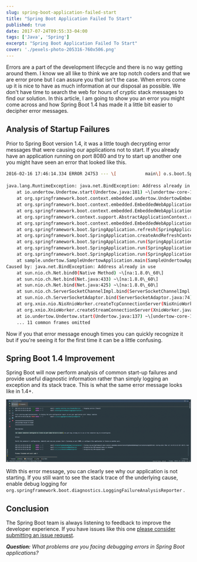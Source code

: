 ```yaml
---
slug: spring-boot-application-failed-start
title: "Spring Boot Application Failed To Start"
published: true
date: 2017-07-24T09:55:33-04:00
tags: ['Java', 'Spring']
excerpt: "Spring Boot Application Failed To Start"
cover: './pexels-photo-205316-760x506.png'
---
```


Errors are a part of the development lifecycle and there is no way getting around them. I know we all like to think we are top notch coders and that we are error prone but I can assure you that isn't the case. When errors come up it is nice to have as much information at our disposal as possible. We don't have time to search the web for hours of cryptic stack messages to find our solution. In this article, I am going to show you an error you might come across and how Spring Boot 1.4 has made it a little bit easier to decipher error messages. 

## Analysis of Startup Failures

Prior to Spring Boot version 1.4, it was a little tough decrypting error messages that were causing our applications not to start. If you already have an application running on port 8080 and try to start up another one you might have seen an error that looked like this. 

```bash
2016-02-16 17:46:14.334 ERROR 24753 --- \[           main\] o.s.boot.SpringApplication               : Application startup failed

java.lang.RuntimeException: java.net.BindException: Address already in use
    at io.undertow.Undertow.start(Undertow.java:181) ~\[undertow-core-1.3.14.Final.jar:1.3.14.Final\]
    at org.springframework.boot.context.embedded.undertow.UndertowEmbeddedServletContainer.start(UndertowEmbeddedServletContainer.java:121) ~\[spring-boot-1.3.2.RELEASE.jar:1.3.2.RELEASE\]
    at org.springframework.boot.context.embedded.EmbeddedWebApplicationContext.startEmbeddedServletContainer(EmbeddedWebApplicationContext.java:293) ~\[spring-boot-1.3.2.RELEASE.jar:1.3.2.RELEASE\]
    at org.springframework.boot.context.embedded.EmbeddedWebApplicationContext.finishRefresh(EmbeddedWebApplicationContext.java:141) ~\[spring-boot-1.3.2.RELEASE.jar:1.3.2.RELEASE\]
    at org.springframework.context.support.AbstractApplicationContext.refresh(AbstractApplicationContext.java:541) ~\[spring-context-4.2.4.RELEASE.jar:4.2.4.RELEASE\]
    at org.springframework.boot.context.embedded.EmbeddedWebApplicationContext.refresh(EmbeddedWebApplicationContext.java:118) ~\[spring-boot-1.3.2.RELEASE.jar:1.3.2.RELEASE\]
    at org.springframework.boot.SpringApplication.refresh(SpringApplication.java:766) \[spring-boot-1.3.2.RELEASE.jar:1.3.2.RELEASE\]
    at org.springframework.boot.SpringApplication.createAndRefreshContext(SpringApplication.java:361) \[spring-boot-1.3.2.RELEASE.jar:1.3.2.RELEASE\]
    at org.springframework.boot.SpringApplication.run(SpringApplication.java:307) \[spring-boot-1.3.2.RELEASE.jar:1.3.2.RELEASE\]
    at org.springframework.boot.SpringApplication.run(SpringApplication.java:1191) \[spring-boot-1.3.2.RELEASE.jar:1.3.2.RELEASE\]
    at org.springframework.boot.SpringApplication.run(SpringApplication.java:1180) \[spring-boot-1.3.2.RELEASE.jar:1.3.2.RELEASE\]
    at sample.undertow.SampleUndertowApplication.main(SampleUndertowApplication.java:26) \[classes/:na\]
Caused by: java.net.BindException: Address already in use
    at sun.nio.ch.Net.bind0(Native Method) ~\[na:1.8.0\_60\]
    at sun.nio.ch.Net.bind(Net.java:433) ~\[na:1.8.0\_60\]
    at sun.nio.ch.Net.bind(Net.java:425) ~\[na:1.8.0\_60\]
    at sun.nio.ch.ServerSocketChannelImpl.bind(ServerSocketChannelImpl.java:223) ~\[na:1.8.0\_60\]
    at sun.nio.ch.ServerSocketAdaptor.bind(ServerSocketAdaptor.java:74) ~\[na:1.8.0\_60\]
    at org.xnio.nio.NioXnioWorker.createTcpConnectionServer(NioXnioWorker.java:190) ~\[xnio-nio-3.3.4.Final.jar:3.3.4.Final\]
    at org.xnio.XnioWorker.createStreamConnectionServer(XnioWorker.java:243) ~\[xnio-api-3.3.4.Final.jar:3.3.4.Final\]
    at io.undertow.Undertow.start(Undertow.java:137) ~\[undertow-core-1.3.14.Final.jar:1.3.14.Final\]
    ... 11 common frames omitted
```

Now if you that error message enough times you can quickly recognize it but if you're seeing it for the first time it can be a little confusing. 

## Spring Boot 1.4 Improvement

Spring Boot will now perform analysis of common start-up failures and provide useful diagnostic information rather than simply logging an exception and its stack trace. This is what the same error message looks like in 1.4+.  

![Application Failed to Start](./2017-07-24_09-48-54-1024x345.png)

With this error message, you can clearly see why our application is not starting. If you still want to see the stack trace of the underlying cause, enable debug logging for  `org.springframework.boot.diagnostics.LoggingFailureAnalysisReporter` .

## Conclusion

The Spring Boot team is always listening to feedback to improve the developer experience. If you have issues like this one [please consider submitting an issue request](https://github.com/spring-projects/spring-boot).  

_**Question:** What problems are you facing debugging errors in Spring Boot applications?_